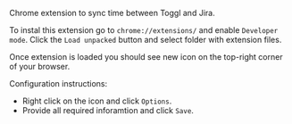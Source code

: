 Chrome extension to sync time between Toggl and Jira.

To instal this extension go to `chrome://extensions/` and enable `Developer mode`.
Click the `Load unpacked` button and select folder with extension files.

Once extension is loaded you should see new icon on the top-right corner of your browser.

Configuration instructions:
- Right click on the icon and click `Options`.
- Provide all required inforamtion and click `Save`.
